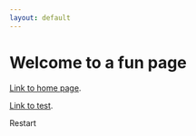 ```yaml
---
layout: default
---
```


<link href="tttstyle.css" rel="stylesheet">

# Welcome to a fun page

[Link to home page](./index.md).

[Link to test](./test.md).
<body>
    <div class="row">
        <div class="col"></div>
        <div class="col"></div>
        <div class="col"></div>
    </div>
    <div class="row">
        <div class="col"></div>
        <div class="col"></div>
        <div class="col"></div>
    </div>
    <div class="row">
        <div class="col"></div>
        <div class="col"></div>
        <div class="col"></div>
    </div>
    <div id="restart">Restart</div>
</body>


<script src="js/tttscript.js"></script>